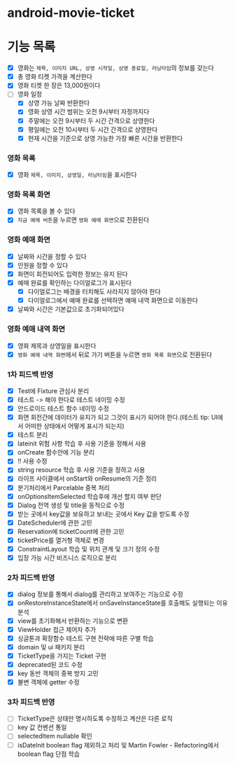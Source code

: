 # android-movie-ticket

# 기능 목록

- [x] 영화는 `제목, 이미지 URL, 상영 시작일, 상영 종료일, 러닝타임`의 정보를 갖는다
- [x] 총 영화 티켓 가격을 계산한다
- [x] 영화 티켓 한 장은 13,000원이다
- [ ] 영화 일정
    - [x] 상영 가능 날짜 반환한다
    - [x] 영화 상영 시간 범위는 오전 9시부터 자정까지다
    - [x] 주말에는 오전 9시부터 두 시간 간격으로 상영한다
    - [x] 평일에는 오전 10시부터 두 시간 간격으로 상영한다
    - [x] 현재 시간을 기준으로 상영 가능한 가장 빠른 시간을 반환한다

### 영화 목록

- [x] 영화 `제목, 이미지, 상영일, 러닝타임`을 표시한다

### 영화 목록 화면

- [x] 영화 목록을 볼 수 있다
- [x] `지금 예매 버튼`을 누르면 `영화 예매 화면`으로 전환된다

### 영화 예매 화면

- [x] 날짜와 시간을 정할 수 있다
- [x] 인원을 정할 수 있다
- [x] 화면이 회전되어도 입력한 정보는 유지 된다
- [x] 예매 완료를 확인하는 다이얼로그가 표시된다
    - [x] 다이얼로그는 배경을 터치해도 사라지지 않아야 한다
    - [x] 다이얼로그에서 예매 완료를 선택하면 예매 내역 화면으로 이동한다
- [x] 날짜와 시간은 기본값으로 초기화되어있다

### 영화 예매 내역 화면

- [x] 영화 제목과 상영일을 표시한다
- [x] `영화 예매 내역 화면`에서 뒤로 가기 버튼을 누르면 `영화 목록 화면`으로 전환된다

### 1차 피드백 반영

- [x] Test에 Fixture 관심사 분리
- [x] 테스트 -> 해야 한다로 테스트 네이밍 수정
- [x] 안드로이드 테스트 함수 네이밍 수정
- [x] 화면 회전간에 데이터가 유지가 되고 그것이 표시가 되어야 한다.(테스트 tip: UI에서 어떠한 상태에서 어떻게 표시가 되는지)
- [x] 테스트 분리
- [x] lateinit 위험 사항 학습 후 사용 기준을 정해서 사용
- [x] onCreate 함수안에 기능 분리
- [x] !! 사용 수정
- [x] string resource 학습 후 사용 기준을 정하고 사용
- [x] 라이프 사이클에서 onStart와 onResume의 기준 정리
- [x] 분기처리에서 Parcelable 중복 처리
- [x] onOptionsItemSelected 학습후에 개선 할지 여부 판단
- [x] Dialog 전역 생성 및 title을 동적으로 수정
- [x] 받는 곳에서 key값을 보유하고 보내는 곳에서 Key 값을 받도록 수정
- [x] DateScheduler에 관한 고민
- [x] Reservation에 ticketCount에 관한 고민
- [x] ticketPrice를 열거형 객체로 변경
- [x] ConstraintLayout 학습 및 위치 관계 및 크기 정의 수정
- [x] 입장 가능 시간 비즈니스 로직으로 분리

### 2차 피드백 반영

- [x] dialog 정보를 통해서 dialog를 관리하고 보여주는 기능으로 수정
- [x] onRestoreInstanceState에서 onSaveInstanceState를 호출해도 실행되는 이유 분석
- [x] view를 초기화해서 반환하는 기능으로 변환
- [x] ViewHolder 접근 제어자 추가
- [x] 싱글톤과 확장함수 테스트 구현 전략에 따른 구별 학습
- [x] domain 및 ui 패키지 분리
- [x] TicketType을 가지는 Ticket 구현
- [x] deprecated된 코드 수정
- [x] key 동반 객체의 중복 방지 고민
- [x] 불변 객체에 getter 수정

### 3차 피드백 반영
- [ ] TicketType은 상태만 명시하도록 수정하고 계산은 다른 로직
- [ ] key 값 컨벤션 통일
- [ ] selectedItem nullable 확인
- [ ] isDateInit boolean flag 제외하고 처리 및 Martin Fowler - Refactoring에서 boolean flag 단점 학습